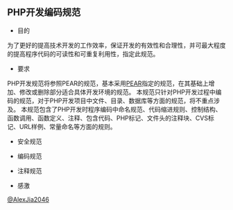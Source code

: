 ## PHP开发编码规范

* 目的

为了更好的提高技术开发的工作效率，保证开发的有效性和合理性，并可最大程度的提高程序代码的可读性和可重复利用性，指定此规范。

* 要求

PHP开发规范将参照PEAR的规范，基本采用[PEAR](http://pear.php.net/manual/en/standards.php)指定的规范，在其基础上增加、修改或删除部分适合具体开发环境的规范。
本规范只针对PHP开发过程中编码的规范，对于PHP开发项目中文件、目录、数据库等方面的规范，将不重点涉及。
本规范包含了PHP开发时程序编码中命名规范、代码缩进规则、控制结构、函数调用、函数定义、注释、包含代码、PHP标记、文件头的注释块、CVS标记、URL样例、常量命名等方面的规则。

* 安全规范

* 编码规范

* 注释规范


* 感激

[@AlexJia2046](http://blog.csdn.net/alexdream/article/details/2213313)
